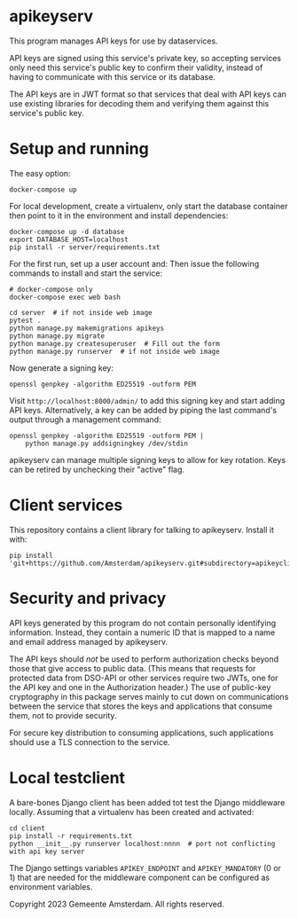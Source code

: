 apikeyserv
==========

This program manages API keys for use by dataservices.

API keys are signed using this service's private key, so accepting services
only need this service's public key to confirm their validity, instead of
having to communicate with this service or its database.

The API keys are in JWT format so that services that deal with API keys can
use existing libraries for decoding them and verifying them against this
service's public key.


Setup and running
=================

The easy option:

    docker-compose up

For local development, create a virtualenv, only start the database container
then point to it in the environment and install dependencies:

    docker-compose up -d database
    export DATABASE_HOST=localhost
    pip install -r server/requirements.txt

For the first run, set up a user account and:
Then issue the following commands to install and start the service:

    # docker-compose only
    docker-compose exec web bash

    cd server  # if not inside web image
    pytest .
    python manage.py makemigrations apikeys
    python manage.py migrate
    python manage.py createsuperuser  # Fill out the form
    python manage.py runserver  # if not inside web image

Now generate a signing key:

    openssl genpkey -algorithm ED25519 -outform PEM

Visit `http://localhost:8000/admin/` to add this signing key and start
adding API keys. Alternatively, a key can be added by piping the last command's
output through a management command:

    openssl genpkey -algorithm ED25519 -outform PEM |
        python manage.py addsigningkey /dev/stdin

apikeyserv can manage multiple signing keys to allow for key rotation.
Keys can be retired by unchecking their "active" flag.


Client services
===============

This repository contains a client library for talking to apikeyserv.
Install it with:

    pip install 'git+https://github.com/Amsterdam/apikeyserv.git#subdirectory=apikeyclient'


Security and privacy
====================

API keys generated by this program do not contain personally identifying
information. Instead, they contain a numeric ID that is mapped to a name and
email address managed by apikeyserv.

The API keys should *not* be used to perform authorization checks
beyond those that give access to public data. (This means that requests
for protected data from DSO-API or other services require two JWTs, one for
the API key and one in the Authorization header.)
The use of public-key cryptography in this package serves mainly
to cut down on communications between the service that stores the keys
and applications that consume them, not to provide security.

For secure key distribution to consuming applications,
such applications should use a TLS connection to the service.

Local testclient
================

A bare-bones Django client has been added tot test the Django middleware
locally. Assuming that a virtualenv has been created and activated:

    cd client
    pip install -r requirements.txt
    python __init__.py runserver localhost:nnnn  # port not conflicting with api key server

The Django settings variables `APIKEY_ENDPOINT` and `APIKEY_MANDATORY` (0 or 1)
that are needed for the middleware component can be configured as environment variables.


Copyright 2023 Gemeente Amsterdam. All rights reserved.

